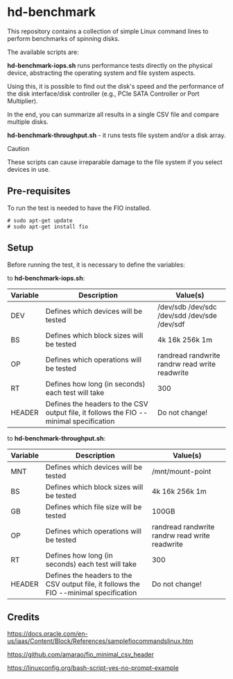 # hd-benchmark

This repository contains a collection of simple Linux command lines to perform benchmarks of spinning disks.

The available scripts are:

**hd-benchmark-iops.sh** runs performance tests directly on the physical device, abstracting the operating system and file system aspects.

Using this, it is possible to find out the disk's speed and the performance of the disk interface/disk controller (e.g., PCIe SATA Controller or Port Multiplier).

In the end, you can summarize all results in a single CSV file and compare multiple disks.

**hd-benchmark-throughput.sh** - it runs tests file system and/or a disk array.

> [!CAUTION]
> These scripts can cause irreparable damage to the file system if you select devices in use.

## Pre-requisites

To run the test is needed to have the FIO installed.

```shell
# sudo apt-get update
# sudo apt-get install fio
```


## Setup

Before running the test, it is necessary to define the variables:

to **hd-benchmark-iops.sh**:

| Variable | Description | Value(s) |
| --- | --- | --- |
| DEV    | Defines which devices will be tested                                                    |  /dev/sdb /dev/sdc /dev/sdd /dev/sde /dev/sdf   |
| BS     | Defines which block sizes will be tested                                                | 4k 16k 256k 1m                                  |
| OP     | Defines which operations will be tested                                                 | randread randwrite randrw read write readwrite  |
| RT     | Defines how long (in seconds) each test will take                                       | 300                                             |
| HEADER | Defines the headers to the CSV output file, it follows the FIO --minimal specification  | Do not change!                                  |

to **hd-benchmark-throughput.sh**:

| Variable | Description | Value(s) |
| --- | --- | --- |
| MNT    | Defines which devices will be tested                                                    |  /mnt/mount-point   |
| BS     | Defines which block sizes will be tested                                                | 4k 16k 256k 1m                                  |
| GB     | Defines which file size will be tested                                                  | 100GB                                  |
| OP     | Defines which operations will be tested                                                 | randread randwrite randrw read write readwrite  |
| RT     | Defines how long (in seconds) each test will take                                       | 300                                             |
| HEADER | Defines the headers to the CSV output file, it follows the FIO --minimal specification  | Do not change!                                  |

## Credits

https://docs.oracle.com/en-us/iaas/Content/Block/References/samplefiocommandslinux.htm

https://github.com/amarao/fio_minimal_csv_header

https://linuxconfig.org/bash-script-yes-no-prompt-example
